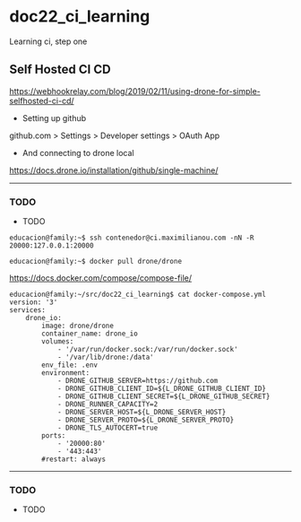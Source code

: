 # doc22_ci_learning
Learning ci, step one

## Self Hosted CI CD

https://webhookrelay.com/blog/2019/02/11/using-drone-for-simple-selfhosted-ci-cd/

 - Setting up github


github.com > Settings > Developer settings > OAuth App


 - And connecting to drone local

https://docs.drone.io/installation/github/single-machine/


--------
### TODO
 - TODO

```
educacion@family:~$ ssh contenedor@ci.maximilianou.com -nN -R 20000:127.0.0.1:20000
```

```
educacion@family:~$ docker pull drone/drone
```
https://docs.docker.com/compose/compose-file/

```
educacion@family:~/src/doc22_ci_learning$ cat docker-compose.yml 
version: '3'
services:
    drone_io:
        image: drone/drone
        container_name: drone_io
        volumes:
            - '/var/run/docker.sock:/var/run/docker.sock'
            - '/var/lib/drone:/data'
        env_file: .env
        environment:
            - DRONE_GITHUB_SERVER=https://github.com
            - DRONE_GITHUB_CLIENT_ID=${L_DRONE_GITHUB_CLIENT_ID}
            - DRONE_GITHUB_CLIENT_SECRET=${L_DRONE_GITHUB_SECRET}
            - DRONE_RUNNER_CAPACITY=2
            - DRONE_SERVER_HOST=${L_DRONE_SERVER_HOST}
            - DRONE_SERVER_PROTO=${L_DRONE_SERVER_PROTO}
            - DRONE_TLS_AUTOCERT=true
        ports:
            - '20000:80'
            - '443:443'
        #restart: always
```


--------
### TODO
 - TODO
 
```
```
